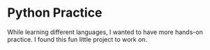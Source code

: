 # Python Practice


While learning different languages, I wanted to have more hands-on practice. I found this fun little project to work on. 
